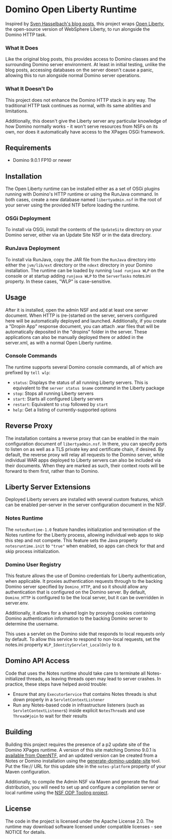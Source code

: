 # Domino Open Liberty Runtime

Inspired by [Sven Hasselbach's blog posts](http://hasselba.ch/blog/?p=2625), this project wraps [Open Liberty](https://openliberty.io), the open-source version of WebSphere Liberty, to run alongside the Domino HTTP task.

### What It Does

Like the original blog posts, this provides access to Domino classes and the surrounding Domino server environment. At least in initial testing, unlike the blog posts, accessing databases on the server doesn't cause a panic, allowing this to run alongside normal Domino server operations.

### What It Doesn't Do

This project does not enhance the Domino HTTP stack in any way. The traditional HTTP task continues as normal, with its same abilities and limitations.

Additionally, this doesn't give the Liberty server any particular knowledge of how Domino normally works - it won't serve resources from NSFs on its own, nor does it automatically have access to the XPages OSGi framework.

## Requirements

- Domino 9.0.1 FP10 or newer

## Installation

The Open Liberty runtime can be installed either as a set of OSGi plugins running with Domino's HTTP runtime or using the RunJava command. In both cases, create a new database named `libertyadmin.nsf` in the root of your server using the provided NTF before loading the runtime.

### OSGi Deployment

To install via OSGi, install the contents of the `UpdateSite` directory on your Domino server, either via an Update Site NSF or in the data directory.

### RunJava Deployment

To install via RunJava, copy the JAR file from the `RunJava` directory into either the `jvm/lib/ext` directory or the `ndext` directory in your Domino installation. The runtime can be loaded by running `load runjava WLP` on the console or at startup adding `runjava WLP` to the `ServerTasks` notes.ini property. In these cases, "WLP" is case-sensitive.

## Usage

After it is installed, open the admin NSF and add at least one server document. When HTTP is (re-)started on the server, servers configured here will be automatically deployed and launched. Additionally, if you create a "Dropin App" response document, you can attach .war files that will be automatically deposited in the "dropins" folder in the server. These applications can also be manually deployed there or added in the server.xml, as with a normal Open Liberty runtime.

### Console Commands

The runtime supports several Domino console commands, all of which are prefixed by `tell wlp`:

* `status`: Displays the status of all running Liberty servers. This is equivalent to the `server status $name` command in the Liberty package
* `stop`: Stops all running Liberty servers
* `start`: Starts all configured Liberty servers
* `restart`: Equivalent to `stop` followed by `start`
* `help`: Get a listing of currently-supported options

## Reverse Proxy

The installation contains a reverse proxy that can be enabled in the main configuration document of `libertyadmin.nsf`. In there, you can specify ports to listen on as well as a TLS private key and certificate chain, if desired. By default, the reverse proxy will relay all requests to the Domino server, while individual WAR apps deployed to Liberty servers can also be included via their documents. When they are marked as such, their context roots will be forward to them first, rather than to Domino.

## Liberty Server Extensions

Deployed Liberty servers are installed with several custom features, which can be enabled per-server in the server configuration document in the NSF.

### Notes Runtime

The `notesRuntime-1.0` feature handles initialization and termination of the Notes runtime for the Liberty process, allowing individual web apps to skip this step and not compete.  This feature sets the Java property `notesruntime.init` to `"true"` when enabled, so  apps can check for that and skip process initialization.

### Domino User Registry

This feature allows the use of Domino credentials for Liberty authentication, when applicable. It proxies authentication requests through to the backing Domino server specified by `Domino_HTTP`, and so it should allow any authentication that is configured on the Domino server. By default, `Domino_HTTP` is configured to be the local server, but it can be overridden in server.env.

Additionally, it allows for a shared login by proxying cookies containing Domino authentication information to the backing Domino server to determine the username.

This uses a servlet on the Domino side that responds to local requests only by default. To allow this service to respond to non-local requests, set the notes.ini property `WLP_IdentityServlet_LocalOnly` to `0`.

## Domino API Access

Code that uses the Notes runtime should take care to terminate all Notes-initialized threads, as leaving threads open may lead to server crashes. In practice, these steps have helped avoid trouble:

- Ensure that any `ExecutorService` that contains Notes threads is shut down properly in a `ServletContextListener`
- Run any Notes-based code in infrastructure listeners (such as `ServletContextListener`s) inside explicit `NotesThread`s and use `Thread#join` to wait for their results

## Building

Building this project requires the presence of a p2 update site of the Domino XPages runtime. A version of this site matching Domino 9.0.1 is [available from OpenNTF](https://extlib.openntf.org/main.nsf/project.xsp?r=project/IBM%20Domino%20Update%20Site%20for%20Build%20Management/summary), and an updated version can be created from a Notes or Domino installation using the [generate-domino-update-site](https://stash.openntf.org/projects/P2T/repos/generate-domino-update-site/browse) tool. Put the file:// URL for this update site in the `notes-platform` property of your Maven configuration.

Additionally, to compile the Admin NSF via Maven and generate the final distribution, you will need to set up and configure a compilation server or local runtime using the [NSF ODP Tooling project](https://github.com/OpenNTF/org.openntf.nsfodp).

## License

The code in the project is licensed under the Apache License 2.0. The runtime may download software licensed under compatible licenses - see NOTICE for details.